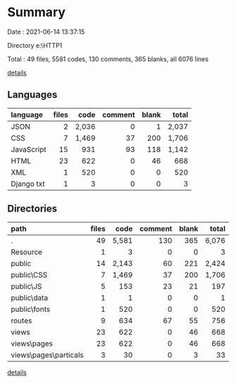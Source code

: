 # Summary

Date : 2021-06-14 13:37:15

Directory e:\HTTP1

Total : 49 files,  5581 codes, 130 comments, 365 blanks, all 6076 lines

[details](details.md)

## Languages
| language | files | code | comment | blank | total |
| :--- | ---: | ---: | ---: | ---: | ---: |
| JSON | 2 | 2,036 | 0 | 1 | 2,037 |
| CSS | 7 | 1,469 | 37 | 200 | 1,706 |
| JavaScript | 15 | 931 | 93 | 118 | 1,142 |
| HTML | 23 | 622 | 0 | 46 | 668 |
| XML | 1 | 520 | 0 | 0 | 520 |
| Django txt | 1 | 3 | 0 | 0 | 3 |

## Directories
| path | files | code | comment | blank | total |
| :--- | ---: | ---: | ---: | ---: | ---: |
| . | 49 | 5,581 | 130 | 365 | 6,076 |
| Resource | 1 | 3 | 0 | 0 | 3 |
| public | 14 | 2,143 | 60 | 221 | 2,424 |
| public\CSS | 7 | 1,469 | 37 | 200 | 1,706 |
| public\JS | 5 | 153 | 23 | 21 | 197 |
| public\data | 1 | 1 | 0 | 0 | 1 |
| public\fonts | 1 | 520 | 0 | 0 | 520 |
| routes | 9 | 634 | 67 | 55 | 756 |
| views | 23 | 622 | 0 | 46 | 668 |
| views\pages | 23 | 622 | 0 | 46 | 668 |
| views\pages\particals | 3 | 30 | 0 | 3 | 33 |

[details](details.md)